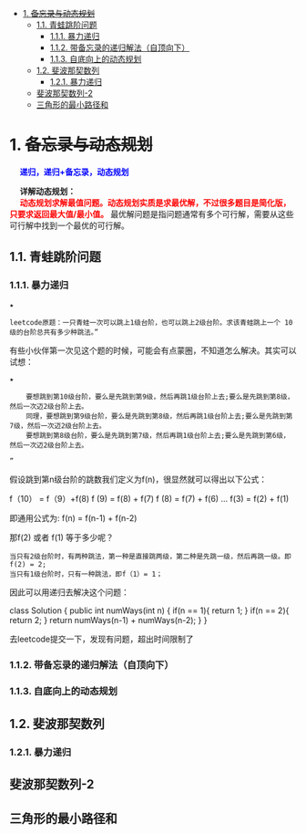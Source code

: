 
<!-- TOC -->

- [1. ~~备忘录与动态规划~~](#1-备忘录与动态规划)
    - [1.1. 青蛙跳阶问题](#11-青蛙跳阶问题)
        - [1.1.1. 暴力递归](#111-暴力递归)
        - [1.1.2. 带备忘录的递归解法（自顶向下）](#112-带备忘录的递归解法自顶向下)
        - [1.1.3. 自底向上的动态规划](#113-自底向上的动态规划)
    - [1.2. 斐波那契数列](#12-斐波那契数列)
        - [1.2.1. 暴力递归](#121-暴力递归)
    - [斐波那契数列-2](#斐波那契数列-2)
    - [三角形的最小路径和](#三角形的最小路径和)

<!-- /TOC -->



# 1. ~~备忘录与动态规划~~
<!-- 

https://mp.weixin.qq.com/s/CXLM0KC3eYYl6u2NsCpW4g

递归+备忘录、动态规划：一文学会动态规划解题技巧
https://mp.weixin.qq.com/s?__biz=MzI5MTU1MzM3MQ==&mid=2247483932&idx=1&sn=d9cd9d5a5ebf5f31e23f11c82b6465f1&scene=21#wechat_redirect
-->


&emsp; **<font color = "blue">递归，递归+备忘录，动态规划</font>**  

&emsp; **详解动态规划：**  
&emsp; **<font color = "red">动态规划求解最值问题。动态规划实质是求最优解，不过很多题目是简化版，只要求返回最大值/最小值。</font>** 最优解问题是指问题通常有多个可行解，需要从这些可行解中找到一个最优的可行解。  



## 1.1. 青蛙跳阶问题
<!-- 
https://mp.weixin.qq.com/s/MJD9t_y26lAT2ffXT3qGGg

-->

### 1.1.1. 暴力递归

    ★

    leetcode原题：一只青蛙一次可以跳上1级台阶，也可以跳上2级台阶。求该青蛙跳上一个 10 级的台阶总共有多少种跳法。”

有些小伙伴第一次见这个题的时候，可能会有点蒙圈，不知道怎么解决。其实可以试想：

    ★

        要想跳到第10级台阶，要么是先跳到第9级，然后再跳1级台阶上去;要么是先跳到第8级，然后一次迈2级台阶上去。
        同理，要想跳到第9级台阶，要么是先跳到第8级，然后再跳1级台阶上去;要么是先跳到第7级，然后一次迈2级台阶上去。
        要想跳到第8级台阶，要么是先跳到第7级，然后再跳1级台阶上去;要么是先跳到第6级，然后一次迈2级台阶上去。

    ”

假设跳到第n级台阶的跳数我们定义为f(n)，很显然就可以得出以下公式：

f（10） = f（9）+f(8)
f (9)  = f(8) + f(7)
f (8)  = f(7) + f(6)
...
f(3) = f(2) + f(1)

即通用公式为: f(n) = f(n-1) + f(n-2)

那f(2) 或者 f(1) 等于多少呢？

    当只有2级台阶时，有两种跳法，第一种是直接跳两级，第二种是先跳一级，然后再跳一级。即f(2) = 2;
    当只有1级台阶时，只有一种跳法，即f（1）= 1；

因此可以用递归去解决这个问题：

class Solution {
    public int numWays(int n) {
    if(n == 1){
        return 1;
    }
     if(n == 2){
        return 2;
    }
    return numWays(n-1) + numWays(n-2);
    }
}

去leetcode提交一下，发现有问题，超出时间限制了


### 1.1.2. 带备忘录的递归解法（自顶向下）  


### 1.1.3. 自底向上的动态规划  


## 1.2. 斐波那契数列  
<!-- 
https://mp.weixin.qq.com/s/Cw39C9MY9Wr2JlcvBQZMcA
-->
### 1.2.1. 暴力递归  

## 斐波那契数列-2
<!-- 
https://mp.weixin.qq.com/s?__biz=MzI5MTU1MzM3MQ==&mid=2247483932&idx=1&sn=d9cd9d5a5ebf5f31e23f11c82b6465f1&scene=21#wechat_redirect
-->

## 三角形的最小路径和  
<!-- 
https://mp.weixin.qq.com/s?__biz=MzI5MTU1MzM3MQ==&mid=2247483932&idx=1&sn=d9cd9d5a5ebf5f31e23f11c82b6465f1&scene=21#wechat_redirect
-->
